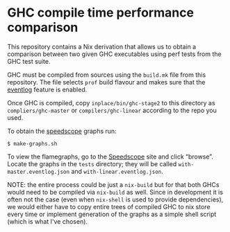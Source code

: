 # GHC compile time performance comparison

This repository contains a Nix derivation that allows us to obtain a
comparison between two given GHC executables using perf tests from the GHC
test suite.

GHC must be compiled from sources using the `build.mk` file from this
repository. The file selects `prof` build flavour and makes sure that the
[eventlog][eventlog] feature is enabled.

Once GHC is compiled, copy `inplace/bin/ghc-stage2` to this directory as
`compliers/ghc-master` or `compilers/ghc-linear` according to the repo you
used.

To obtain the [speedscope][speedscope] graphs run:

```shell
$ make-graphs.sh
```

To view the flamegraphs, go to the [Speedscope][speedscope] site and click
“browse”. Locate the graphs in the `tests` directory; they will be called
`with-master.eventlog.json` and `with-linear.eventlog.json`.

NOTE: the entire process could be just a `nix-build` but for that both GHCs
would need to be compiled via `nix-build` as well. Since in development it
is often not the case (even when `nix-shell` is used to provide
dependencies), we would either have to copy entire trees of compiled GHC to
nix store every time or implement generation of the graphs as a simple shell
script (which is what I've chosen).

[eventlog]: https://gitlab.haskell.org/ghc/ghc/wikis/event-log
[speedscope]: https://www.speedscope.app/
